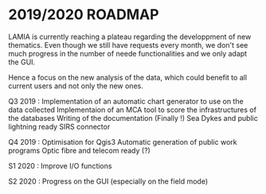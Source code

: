 # 2019/2020 ROADMAP

LAMIA is currently reaching a plateau regarding the developpment of new thematics. 
Even though we still have requests every month, we don't see much progress in the number of neede functionalities and we only adapt the GUI. 

Hence a focus on the new analysis of the data, which could benefit to all current users and not only the new ones. 

Q3 2019 : 
	Implementation of an automatic chart generator to use on the data collected
	Implementaion of an MCA tool to score the infrastructures of the databases
	Writing of the documentation (Finally !)
	Sea Dykes and public lightning ready
	SIRS connector

Q4 2019 :
	Optimisation for Qgis3
	Automatic generation of public work programs
	Optic fibre and telecom ready (?)

S1 2020 : 
	Improve I/O functions

S2 2020 :
	Progress on the GUI (especially on the field mode)
